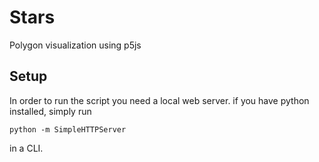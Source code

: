 # Stars
Polygon visualization using p5js

## Setup
In order to run the script you need a local web server. if you have python installed, simply run 
```
python -m SimpleHTTPServer
```
in a CLI.

